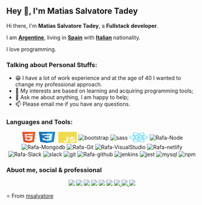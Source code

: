 ## Hey 👋, I'm Matias Salvatore Tadey

Hi there, I'm **Matias Salvatore Tadey**, a **Fullstack developer**.

I am  **[Argentine](https://es.wikipedia.org/wiki/Argentina)**, living in **[Spain](https://es.wikipedia.org/wiki/España)** with 
 **[Italian](https://es.wikipedia.org/wiki/Italia)** nationality.

I love programming.

### Talking about Personal Stuffs:
- 😁 I have a lot of work experience and at the age of 40 I wanted to change my professional approach.
- 🤔 My interests are based on learning and acquiring programming tools;
- 💬 Ask me about anything, I am happy to help;
- 📫 Please email me if you have any questions. 

### Languages and Tools:



  <p align="center">
  <img align="center" alt="Rafa-HTML" height="30" width="40" src="https://raw.githubusercontent.com/devicons/devicon/master/icons/html5/html5-original.svg">
  <img align="center" alt="Rafa-CSS" height="30" width="50" src="https://raw.githubusercontent.com/devicons/devicon/master/icons/css3/css3-original.svg">
  <img align="center" alt="Rafa-Js" height="30" width="50" src="https://raw.githubusercontent.com/devicons/devicon/master/icons/javascript/javascript-plain.svg">
  <img align="center" alt="bootstrap" height="30" width="30" src="https://cdn.jsdelivr.net/gh/devicons/devicon/icons/bootstrap/bootstrap-original.svg">
  <img align="center" alt="sass" height="30" width="50" src="https://cdn.jsdelivr.net/gh/devicons/devicon/icons/sass/sass-original.svg">
  <img align="center" alt="Rafa-React" height="30" width="50" src="https://raw.githubusercontent.com/devicons/devicon/master/icons/react/react-original.svg">
  <img align="center" alt="Rafa-Node" height="30" width="50" src="https://cdn.jsdelivr.net/gh/devicons/devicon/icons/nodejs/nodejs-original.svg">
  <img align="center" alt="Rafa-Mongodb" height="30" width="50" src="https://cdn.jsdelivr.net/gh/devicons/devicon/icons/mongodb/mongodb-original-wordmark.svg">
  <img align="center" alt="Rafa-Git" height="30" width="50" src="https://cdn.jsdelivr.net/gh/devicons/devicon/icons/git/git-original.svg">
  <img align="center" alt="Rafa-VisualStudio" height="30" width="30" src="https://cdn.svgporn.com/logos/visual-studio-code.svg">
  <img align="center" alt="Rafa-netlify" height="30" width="30" src="https://cdn.svgporn.com/logos/netlify.svg">
  <img align="center" alt="Rafa-Slack" height="30" width="30" src="https://cdn.jsdelivr.net/gh/devicons/devicon/icons/slack/slack-original.svg"> 
  <img align="center" alt="slack" height="30" width="50"src="https://cdn.jsdelivr.net/gh/devicons/devicon/icons/docker/docker-original-wordmark.svg">
  <img align="center" alt="git" height="30" width="50"src="https://cdn.jsdelivr.net/gh/devicons/devicon/icons/git/git-plain.svg">
  <img align="center" alt="Rafa-github" height="30" width="50" src="https://cdn.jsdelivr.net/gh/devicons/devicon/icons/github/github-original.svg">
  <img align="center" alt="jenkins" height="30" width="50" src="https://cdn.jsdelivr.net/gh/devicons/devicon/icons/jenkins/jenkins-original.svg">
  <img align="center" alt="jest" height="30" width="50" src="https://cdn.jsdelivr.net/gh/devicons/devicon/icons/jest/jest-plain.svg">
  <img align="center" alt="mysql" height="30" width="50" src="https://cdn.jsdelivr.net/gh/devicons/devicon/icons/mysql/mysql-plain.svg">
  <img align="center" alt="npm" height="30" width="50" src="https://cdn.jsdelivr.net/gh/devicons/devicon/icons/npm/npm-original-wordmark.svg">
      </p> 
  

### Abuot me, social & professional 
<p align="center">
   <a href = "salvatoretadey.matias@gmail.com"><img src="https://img.shields.io/badge/-Gmail-%23333?style=for-the-badge&logo=gmail&logoColor=white" target="_blank"></a>
    <a href="https://www.linkedin.com/in/salvatorematias/" target="_blank"><img src="https://img.shields.io/badge/-LinkedIn-%230077B5?style=for-the-badge&logo=linkedin&logoColor=white" target="_blank"></a> 
<a href="salvatorematias@hotmail.com" target="_blank"><img src="https://img.shields.io/badge/Microsoft_Outlook-0078D4?style=for-the-badge&logo=microsoft-outlook&logoColor=white"></a>
  <a href="salvatorematias@hotmail.com" target="_blank"><img src=" https://img.shields.io/badge/Twitter-1DA1F2?style=for-the-badge&logo=twitter&logoColor=white"></a> 
    <a href="salvatorematias@hotmail.com" target="_blank"><img src="https://img.shields.io/badge/GitHub-100000?style=for-the-badge&logo=github&logoColor=white"></a> 
    <a href="salvatorematias@hotmail.com" target="_blank"><img src="https://img.shields.io/badge/Slack-4A154B?style=for-the-badge&logo=slack&logoColor=white"></a> 
    <a href="salvatorematias@hotmail.com" target="_blank"><img src="https://img.shields.io/badge/Stack_Overflow-FE7A16?style=for-the-badge&logo=stack-overflow&logoColor=white">
  </a> 
   <a href="salvatorematias@hotmail.com" target="_blank"><img src="https://img.shields.io/badge/Twitter-1DA1F2?style=for-the-badge&logo=twitter&logoColor=white">
  </a> 
   <a href="(https://acortar.link/P0x3vE)" target="_blank"><img src="https://img.shields.io/badge/WhatsApp-25D366?style=for-the-badge&logo=whatsapp&logoColor=white">
  </a> 
</p>


⭐️ From [msalvatore](https://github.com/msalvatore82)
